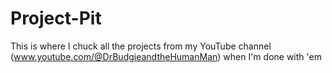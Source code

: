 # Project-Pit
This is where I chuck all the projects from my YouTube channel (www.youtube.com/@DrBudgieandtheHumanMan) when I'm done with 'em
